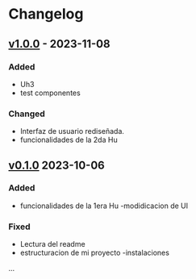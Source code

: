 # Changelog

## [v1.0.0] - 2023-11-08
### Added
- Uh3
- test componentes

### Changed
- Interfaz de usuario rediseñada.
- funcionalidades de la 2da Hu

## [v0.1.0] 2023-10-06
### Added
- funcionalidades de la 1era Hu
-modidicacion de UI

### Fixed
- Lectura del readme
- estructuracion de mi proyecto
-instalaciones

...

[Unreleased]: https://github.com/tu-usuario/tu-repositorio/compare/v1.0.0...HEAD
[v1.0.0]: https://github.com/tu-usuario/tu-repositorio/releases/tag/v1.0.0
[v0.1.0]: https://github.com/tu-usuario/tu-repositorio/releases/tag/v0.1.0


